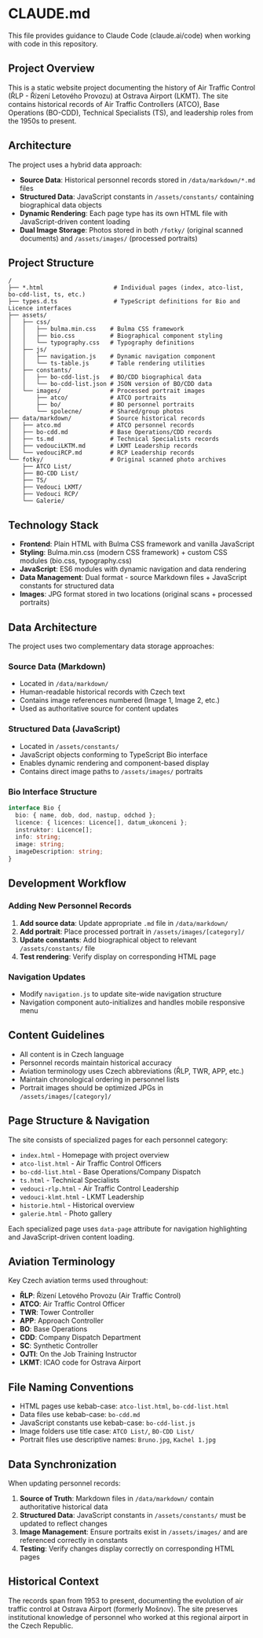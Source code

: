 # CLAUDE.md

This file provides guidance to Claude Code (claude.ai/code) when working with code in this repository.

## Project Overview

This is a static website project documenting the history of Air Traffic Control (ŘLP - Řízení Letového Provozu) at Ostrava Airport (LKMT). The site contains historical records of Air Traffic Controllers (ATCO), Base Operations (BO-CDD), Technical Specialists (TS), and leadership roles from the 1950s to present.

## Architecture

The project uses a hybrid data approach:
- **Source Data**: Historical personnel records stored in `/data/markdown/*.md` files
- **Structured Data**: JavaScript constants in `/assets/constants/` containing biographical data objects
- **Dynamic Rendering**: Each page type has its own HTML file with JavaScript-driven content loading
- **Dual Image Storage**: Photos stored in both `/fotky/` (original scanned documents) and `/assets/images/` (processed portraits)

## Project Structure

```
/
├── *.html                    # Individual pages (index, atco-list, bo-cdd-list, ts, etc.)
├── types.d.ts                # TypeScript definitions for Bio and Licence interfaces
├── assets/
│   ├── css/
│   │   ├── bulma.min.css    # Bulma CSS framework
│   │   ├── bio.css          # Biographical component styling
│   │   └── typography.css   # Typography definitions
│   ├── js/
│   │   ├── navigation.js    # Dynamic navigation component
│   │   └── ts-table.js      # Table rendering utilities
│   ├── constants/
│   │   ├── bo-cdd-list.js   # BO/CDD biographical data
│   │   └── bo-cdd-list.json # JSON version of BO/CDD data
│   └── images/              # Processed portrait images
│       ├── atco/            # ATCO portraits
│       ├── bo/              # BO personnel portraits
│       └── spolecne/        # Shared/group photos
├── data/markdown/           # Source historical records
│   ├── atco.md              # ATCO personnel records
│   ├── bo-cdd.md            # Base Operations/CDD records
│   ├── ts.md                # Technical Specialists records
│   ├── vedouciLKTM.md       # LKMT Leadership records
│   └── vedouciRCP.md        # RCP Leadership records
└── fotky/                   # Original scanned photo archives
    ├── ATCO List/
    ├── BO-CDD List/
    ├── TS/
    ├── Vedouci LKMT/
    ├── Vedouci RCP/
    └── Galerie/
```

## Technology Stack

- **Frontend**: Plain HTML with Bulma CSS framework and vanilla JavaScript
- **Styling**: Bulma.min.css (modern CSS framework) + custom CSS modules (bio.css, typography.css)
- **JavaScript**: ES6 modules with dynamic navigation and data rendering
- **Data Management**: Dual format - source Markdown files + JavaScript constants for structured data
- **Images**: JPG format stored in two locations (original scans + processed portraits)

## Data Architecture

The project uses two complementary data storage approaches:

### Source Data (Markdown)
- Located in `/data/markdown/`
- Human-readable historical records with Czech text
- Contains image references numbered (Image 1, Image 2, etc.)
- Used as authoritative source for content updates

### Structured Data (JavaScript)
- Located in `/assets/constants/`
- JavaScript objects conforming to TypeScript Bio interface
- Enables dynamic rendering and component-based display
- Contains direct image paths to `/assets/images/` portraits

### Bio Interface Structure
```typescript
interface Bio {
  bio: { name, dob, dod, nastup, odchod };
  licence: { licences: Licence[], datum_ukonceni };
  instruktor: Licence[];
  info: string;
  image: string;
  imageDescription: string;
}
```

## Development Workflow

### Adding New Personnel Records
1. **Add source data**: Update appropriate `.md` file in `/data/markdown/`
2. **Add portrait**: Place processed portrait in `/assets/images/[category]/`
3. **Update constants**: Add biographical object to relevant `/assets/constants/` file
4. **Test rendering**: Verify display on corresponding HTML page

### Navigation Updates
- Modify `navigation.js` to update site-wide navigation structure
- Navigation component auto-initializes and handles mobile responsive menu

## Content Guidelines

- All content is in Czech language
- Personnel records maintain historical accuracy
- Aviation terminology uses Czech abbreviations (ŘLP, TWR, APP, etc.)
- Maintain chronological ordering in personnel lists
- Portrait images should be optimized JPGs in `/assets/images/[category]/` 

## Page Structure & Navigation

The site consists of specialized pages for each personnel category:
- `index.html` - Homepage with project overview
- `atco-list.html` - Air Traffic Control Officers
- `bo-cdd-list.html` - Base Operations/Company Dispatch
- `ts.html` - Technical Specialists  
- `vedouci-rlp.html` - Air Traffic Control Leadership
- `vedouci-klmt.html` - LKMT Leadership
- `historie.html` - Historical overview
- `galerie.html` - Photo gallery

Each specialized page uses `data-page` attribute for navigation highlighting and JavaScript-driven content loading.

## Aviation Terminology

Key Czech aviation terms used throughout:
- **ŘLP**: Řízení Letového Provozu (Air Traffic Control)
- **ATCO**: Air Traffic Control Officer
- **TWR**: Tower Controller
- **APP**: Approach Controller
- **BO**: Base Operations
- **CDD**: Company Dispatch Department
- **SC**: Synthetic Controller
- **OJTI**: On the Job Training Instructor
- **LKMT**: ICAO code for Ostrava Airport

## File Naming Conventions

- HTML pages use kebab-case: `atco-list.html`, `bo-cdd-list.html`
- Data files use kebab-case: `bo-cdd.md`
- JavaScript constants use kebab-case: `bo-cdd-list.js`
- Image folders use title case: `ATCO List/`, `BO-CDD List/`
- Portrait files use descriptive names: `Bruno.jpg`, `Kachel 1.jpg`

## Data Synchronization

When updating personnel records:
1. **Source of Truth**: Markdown files in `/data/markdown/` contain authoritative historical data
2. **Structured Data**: JavaScript constants in `/assets/constants/` must be updated to reflect changes
3. **Image Management**: Ensure portraits exist in `/assets/images/` and are referenced correctly in constants
4. **Testing**: Verify changes display correctly on corresponding HTML pages

## Historical Context

The records span from 1953 to present, documenting the evolution of air traffic control at Ostrava Airport (formerly Mošnov). The site preserves institutional knowledge of personnel who worked at this regional airport in the Czech Republic.